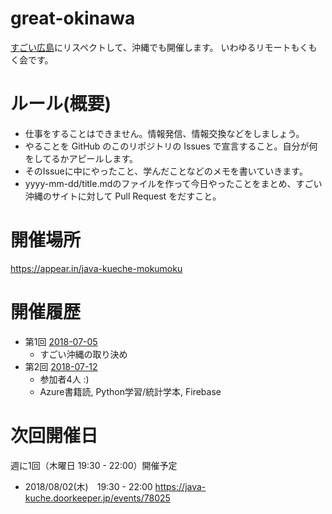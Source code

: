# great-okinawa

[すごい広島](http://great-h.github.io/)にリスペクトして、沖縄でも開催します。
いわゆるリモートもくもく会です。

# ルール(概要)
- 仕事をすることはできません。情報発信、情報交換などをしましょう。
- やることを GitHub のこのリポジトリの Issues で宣言すること。自分が何をしてるかアピールします。
- そのIssueに中にやったこと、学んだことなどのメモを書いていきます。
- yyyy-mm-dd/title.mdのファイルを作って今日やったことをまとめ、すごい沖縄のサイトに対して Pull Request をだすこと。

# 開催場所
https://appear.in/java-kueche-mokumoku

# 開催履歴
- 第1回 [2018-07-05](https://github.com/JavaKueche/great-okinawa/tree/master/2018-07-07)
  - すごい沖縄の取り決め
- 第2回 [2018-07-12](https://github.com/JavaKueche/great-okinawa/tree/master/2018-07-12)
  - 参加者4人 :)
  - Azure書籍読, Python学習/統計学本, Firebase

# 次回開催日
週に1回（木曜日 19:30 - 22:00）開催予定
- 2018/08/02(木)　19:30 - 22:00
  https://java-kuche.doorkeeper.jp/events/78025
